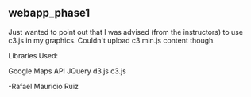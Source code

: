 ## webapp_phase1

Just wanted to point out that I was advised (from the instructors) to use c3.js in my graphics. Couldn't upload c3.min.js content though.

Libraries Used:

Google Maps API
JQuery
d3.js
c3.js

-Rafael Mauricio Ruiz